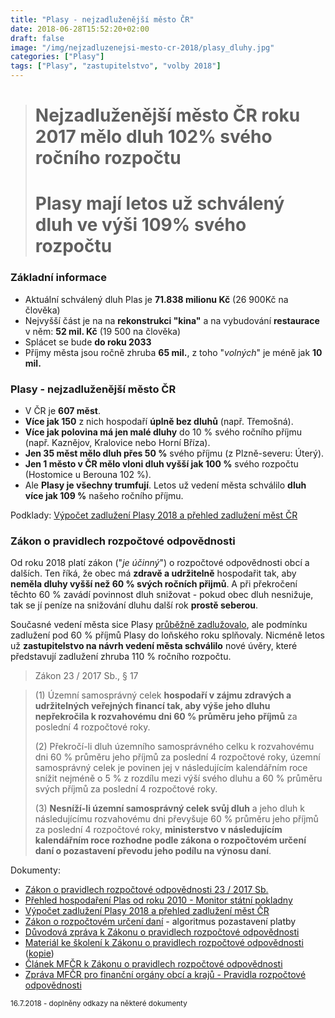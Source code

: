 ```yaml
---
title: "Plasy - nejzadluženější město ČR"
date: 2018-06-28T15:52:20+02:00
draft: false
image: "/img/nejzadluzenejsi-mesto-cr-2018/plasy_dluhy.jpg"
categories: ["Plasy"]
tags: ["Plasy", "zastupitelstvo", "volby 2018"]
---
```


># Nejzadluženější město ČR roku 2017 mělo dluh 102% svého ročního rozpočtu
># Plasy mají letos už schválený dluh ve výši 109% svého rozpočtu

<div class="alert alert-info">
<h3><i class="fa fa-info-circle"></i> Základní informace</h3>
<ul>
<li>Aktuální schválený dluh Plas je <strong>71.838 milionu Kč</strong> (26&nbsp;900Kč na člověka)
<li>Nejvyšší část je na na <strong>rekonstrukci "kina"</strong> a na vybudování <strong>restaurace</strong> v něm: <strong>52 mil. Kč</strong> (19&nbsp;500 na člověka)
<li>Splácet se bude <strong>do roku 2033</strong>
<li>Příjmy města jsou ročně zhruba <strong>65 mil.</strong>, z toho "<em>volných</em>" je méně jak <strong>10 mil.</strong>
</ul>
</div>

### Plasy - nejzadluženější město ČR
- V ČR je **607 měst**.
- **Více jak 150** z nich hospodaří **úplně bez dluhů** (např. Třemošná).
- **Více jak polovina má jen malé dluhy** do 10 % svého ročního příjmu (např. Kaznějov, Kralovice nebo Horní Bříza).
- **Jen 35 měst mělo dluh přes 50 %** svého příjmu (z Plzně-severu: Úterý).
- **Jen 1 město v ČR mělo vloni dluh vyšší jak 100 %** svého rozpočtu (Hostomice u Berouna 102 %).
- Ale **Plasy je všechny trumfují**. Letos už vedení města schválilo **dluh více jak 109&nbsp;%** našeho ročního příjmu.

<i class="fa fa-list-ol"></i> Podklady: [Výpočet zadlužení Plasy 2018 a přehled zadlužení měst ČR](https://docs.google.com/spreadsheets/d/1zA9ZXwcf-sV11XfWUfPqyHObY3y4wPP-MTrG4YJJlAI/edit#gid=0)


### Zákon o pravidlech rozpočtové odpovědnosti
Od roku 2018 platí zákon ("_je účinný_") o rozpočtové odpovědnosti obcí a dalších. Ten říká, že obec má **zdravě a udržitelně** hospodařit tak, aby **neměla dluhy vyšší než 60 % svých ročních přijmů**. A při překročení těchto 60 % zavádí povinnost dluh snižovat - pokud obec dluh nesnižuje, tak se jí peníze na snižování dluhu další rok **prostě seberou**.

Současné vedení města sice Plasy [průběžně zadlužovalo](http://monitor.statnipokladna.cz/2017/obce/detail/00258245#prehled), ale podmínku zadlužení pod 60 % příjmů Plasy do loňského roku splňovaly. Nicméně letos už **zastupitelstvo na návrh vedení města schválilo** nové úvěry, které představují zadlužení zhruba 110&nbsp;% ročního rozpočtu.

> Zákon 23 / 2017 Sb.,  § 17

> (1) Územní samosprávný celek **hospodaří v zájmu zdravých a udržitelných veřejných financí tak, aby výše jeho dluhu nepřekročila k rozvahovému dni 60 % průměru jeho příjmů** za poslední 4 rozpočtové roky.
>
> (2) Překročí-li dluh územního samosprávného celku k rozvahovému dni 60 % průměru jeho příjmů za poslední 4 rozpočtové roky, územní samosprávný celek je povinen jej v následujícím kalendářním roce snížit nejméně o 5 % z rozdílu mezi výší svého dluhu a 60 % průměru svých příjmů za poslední 4 rozpočtové roky.
>
> (3) **Nesníží-li územní samosprávný celek svůj dluh** a jeho dluh k následujícímu rozvahovému dni převyšuje 60 % průměru jeho příjmů za poslední 4 rozpočtové roky, **ministerstvo v následujícím kalendářním roce rozhodne podle zákona o rozpočtovém určení daní o pozastavení převodu jeho podílu na výnosu daní**.

<i class="fa fa-file-o"></i> Dokumenty:

- [Zákon o pravidlech rozpočtové odpovědnosti 23 / 2017 Sb.](https://www.zakonyprolidi.cz/cs/2017-23#p17)
- [Přehled hospodaření Plas od roku 2010 - Monitor státní pokladny](http://monitor.statnipokladna.cz/2017/obce/detail/00258245#prehled)
- [Výpočet zadlužení Plasy 2018 a přehled zadlužení měst ČR](https://docs.google.com/spreadsheets/d/1zA9ZXwcf-sV11XfWUfPqyHObY3y4wPP-MTrG4YJJlAI/edit#gid=0)
- [Zákon o rozpočtovém určení daní](https://www.zakonyprolidi.cz/cs/2000-243#p6) - algoritmus pozastavení platby
- [Důvodová zpráva k Zákonu o pravidlech rozpočtové odpovědnosti](http://www.psp.cz/sqw/text/tiskt.sqw?O=7&CT=412&CT1=0)
- [Materiál ke školení k Zákonu o pravidlech rozpočtové odpovědnosti](http://www.obecuctuje.cz/stahnout_dokument.php?id_dokumenty=1491) ([kopie](/nejzadluzenejsi-mesto-cr-2018/2017_Material_rozpoctova_odpovednost.docx))
- [Článek MFČR k Zákonu o pravidlech rozpočtové odpovědnosti](https://www.mfcr.cz/cs/aktualne/v-mediich/2017/petr-pavelek-zakon-o-rozpoctove-odpovedn-27438)
- [Zpráva MFČR pro finanční orgány obcí a krajů - Pravidla rozpočtové odpovědnosti](/nejzadluzenejsi-mesto-cr-2018/zpravy_mfcr.pdf)

<small>16.7.2018 - doplněny odkazy na některé dokumenty</small>
